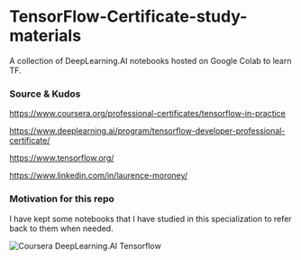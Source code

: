 # TensorFlow-Certificate-study-materials
A collection of DeepLearning.AI notebooks hosted on Google Colab to learn TF.  

### Source & Kudos
https://www.coursera.org/professional-certificates/tensorflow-in-practice

https://www.deeplearning.ai/program/tensorflow-developer-professional-certificate/

https://www.tensorflow.org/

https://www.linkedin.com/in/laurence-moroney/

### Motivation for this repo
I have kept some notebooks that I have studied in this specialization to refer back to them when needed. 

![Coursera DeepLearning.AI Tensorflow](https://i.imgur.com/rmThNgm.png)
